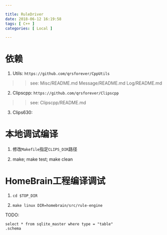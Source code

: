 ```yaml
---

title: RuleDriver
date: 2018-06-12 16:19:58
tags: [ C++ ]
categories: [ Local ]

---
```


依赖
====

1. Utils: `https://github.com/qrsforever/CppUtils`
>> see:
    Misc/README.md
    Message/README.md
    Log/README.md

2. Clipscpp: `https://github.com/qrsforever/Clipscpp`
>> see:
    Clipscpp/README.md

3. Clips630:


本地调试编译
============

1. 修改`Makefile`指定`CLIPS_DIR`路径

2. make; make test; make clean


HomeBrain工程编译调试
=====================

1. `cd $TOP_DIR`

2. `make linux DIR=homebrain/src/rule-engine`

TODO:

```
select * from sqlite_master where type = "table"
.schema
```
